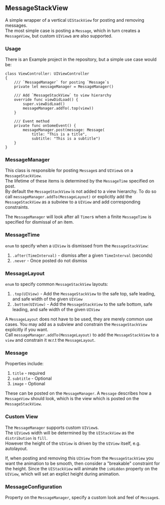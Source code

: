 ## MessageStackView

A simple wrapper of a vertical `UIStackView` for posting and removing messages.  
The most simple case is posting a `Message`, which in turn creates a `MessageView`, but custom `UIView`s are also supported.

### Usage

There is an Example project in the repository, but a simple use case would be:  

    class ViewController: UIViewController  
    {  
        /// `MessageManager` for posting `Message`s  
        private let messageManager = MessageManager() 
        
        /// Add `MessageStackView` to view hierarchy
        override func viewDidLoad() {
            super.viewDidLoad()
            messageManager.addTo(.top(view))
        }

        /// Event method  
        private func onSomeEvent() {  
            messageManager.post(message: Message(  
                title: "This is a title",  
                subtitle: "This is a subtitle")  
        }  
    }

### MessageManager

This class is responsible for posting `Message`s and `UIView`s on a `MessageStackView`.  
The lifetime of these items is determined by the `MessageTime` specified on post.  
By default the `MessageStackView` is not added to a view hierarchy. To do so call `messageManager.addTo(MessageLayout)` or explicitly add the `MessageStackView` as a subview to a `UIView` and add corresponding constraints.  

The `MessageManager` will look after all `Timer`s when a finite `MessageTime` is specified for dismissal of an item.

### MessageTime

`enum` to specify when a `UIView` is dismissed from the `MessageStackView`:  
1. `.after(TimeInterval)` - dismiss after a given `TimeInterval` (seconds)  
2. `.never` - Once posted do not dismiss  

### MessageLayout

`enum` to specify common `MessageStackView` layouts:  
1. `.top(UIView)` - Add the `MessageStackView` to the safe top, safe leading, and safe width of the given `UIView`  
2. `.bottom(UIView)` - Add the `MessageStackView` to the safe bottom, safe leading, and safe width of the given `UIView`  

A `MessageLayout` does not have to be used, they are merely common use cases. You may add as a subview and constrain the `MessageStackView` explicitly if you want.  
Call `messageManager.addTo(MessageLayout)` to add the `MessageStackView` to a `view` and constrain it w.r.t the `MessageLayout`.

### Message

Properties include:  
1. `title` -  required  
2. `subtitle` -  Optional  
3. `image` - Optional  

These can be posted on the `MessageManager`.
A `Message` describes how a `MessageView` should look, which is the view which is posted on the `MessageStackView`.

### Custom View

The `MessageManager` supports custom `UIView`s.  
The `UIView`s width will be determined by the `UIStackView` as the `distribution` is `fill`.  
However the height of the `UIView` is driven by the `UIView` itself, e.g. autolayout.  
  
If, when posting and removing this `UIView` from the `MessageStackView` you want the animation to be smooth, then consider a "breakable" constraint for the height. Since the `UIStackView` will animate the `isHidden` property on the `UIView`, which will set an explict height during animation.

### MessageConfiguration

Property on the `MessageManager`, specify a custom look and feel of  `Message`s.  
